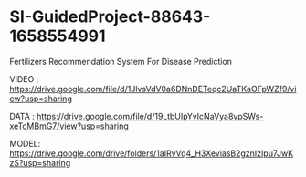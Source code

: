 # SI-GuidedProject-88643-1658554991
Fertilizers Recommendation System For Disease Prediction

VIDEO : https://drive.google.com/file/d/1JlvsVdV0a6DNnDETeqc2UaTKaOFpWZf9/view?usp=sharing

DATA : https://drive.google.com/file/d/19LtbUIpYvIcNaVya8vpSWs-xeTcMBmG7/view?usp=sharing

MODEL: https://drive.google.com/drive/folders/1aIRvVq4_H3XeviasB2gznIzIpu7JwKzS?usp=sharing
